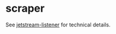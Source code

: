 # scraper

See [jetstream-listener](https://github.com/cldellow/trumpslawyers/tree/main/jetstream-listener) for technical details.
